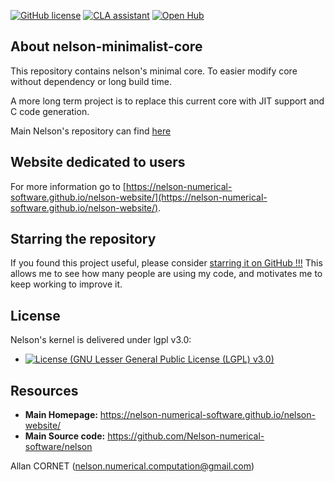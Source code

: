 [![GitHub license](https://img.shields.io/badge/license-LGPL3.0-blue.svg)](https://github.com/Nelson-numerical-software/nelson-minimalist-core/blob/master/lgpl-3.0.md)
[![CLA assistant](https://cla-assistant.io/readme/badge/Nelson-numerical-software/nelson)](https://cla-assistant.io/Nelson-numerical-software/nelson)
[![Open Hub](https://img.shields.io/badge/Open-Hub-blue.svg)](https://www.openhub.net/p/nelson-interpreter)

## About nelson-minimalist-core

This repository contains nelson's minimal core. To easier modify core without dependency or long build time.

A more long term project is to replace this current core with JIT support and C code generation.

Main Nelson's repository can find [here](https://github.com/Nelson-numerical-software/nelson)

## Website dedicated to users

For more information go to [https://nelson-numerical-software.github.io/nelson-website/](https://nelson-numerical-software.github.io/nelson-website/).

## Starring the repository

If you found this project useful, please consider [starring it on GitHub !!!](https://github.com/Nelson-numerical-software/nelson-minimalist-core/stargazers) This allows me to see how many people are using my code, and motivates me to keep working to improve it.

## License

Nelson's kernel is delivered under lgpl v3.0:

- [![License (GNU Lesser General Public License (LGPL) v3.0)](<https://img.shields.io/badge/License-GNU%20Lesser%20General%20Public%20License%20(LGPL)%20v3.0-blue.svg?style=flat-square>)](https://opensource.org/licenses/LGPL-3.0)

## Resources

- **Main Homepage:** <https://nelson-numerical-software.github.io/nelson-website/>
- **Main Source code:** <https://github.com/Nelson-numerical-software/nelson>

Allan CORNET (nelson.numerical.computation@gmail.com)
